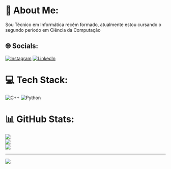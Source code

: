# 💫 About Me:
Sou Técnico em Informática recém formado, atualmente estou cursando o segundo período em Ciência da Computação


## 🌐 Socials:
[![Instagram](https://img.shields.io/badge/Instagram-%23E4405F.svg?logo=Instagram&logoColor=white)](https://instagram.com/gabriel_m147) [![LinkedIn](https://img.shields.io/badge/LinkedIn-%230077B5.svg?logo=linkedin&logoColor=white)](https://linkedin.com/in/www.linkedin.com/in/gabriel-marcos-b34177269) 

# 💻 Tech Stack:
![C++](https://img.shields.io/badge/c++-%2300599C.svg?style=flat&logo=c%2B%2B&logoColor=white) ![Python](https://img.shields.io/badge/python-3670A0?style=flat&logo=python&logoColor=ffdd54)
# 📊 GitHub Stats:
![](https://github-readme-stats.vercel.app/api?username=GabrielMarcos&theme=great-gatsby&hide_border=false&include_all_commits=false&count_private=false)<br/>
![](https://github-readme-streak-stats.herokuapp.com/?user=GabrielMarcos&theme=great-gatsby&hide_border=false)<br/>
![](https://github-readme-stats.vercel.app/api/top-langs/?username=GabrielMarcos&theme=great-gatsby&hide_border=false&include_all_commits=false&count_private=false&layout=compact)

---
[![](https://visitcount.itsvg.in/api?id=GabrielMarcos&icon=0&color=0)](https://visitcount.itsvg.in)

<!-- Proudly created with GPRM ( https://gprm.itsvg.in ) -->